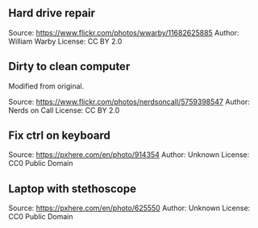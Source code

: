 ## Hard drive repair

Source: https://www.flickr.com/photos/wwarby/11682625885
Author: William Warby
License: CC BY 2.0

## Dirty to clean computer

Modified from original.

Source: https://www.flickr.com/photos/nerdsoncall/5759398547
Author: Nerds on Call
License: CC BY 2.0

## Fix ctrl on keyboard

Source: https://pxhere.com/en/photo/914354
Author: Unknown
License: CC0 Public Domain

## Laptop with stethoscope

Source: https://pxhere.com/en/photo/625550
Author: Unknown
License: CC0 Public Domain

